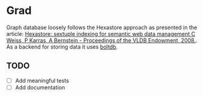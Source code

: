# Grad

Graph database loosely follows the Hexastore approach as presented in the article:
[Hexastore: sextuple indexing for semantic web data management C Weiss, P Karras, A Bernstein - Proceedings of the VLDB Endowment, 2008.](http://www.vldb.org/pvldb/1/1453965.pdf). As a backend for storing
data it uses [boltdb](https://github.com/boltdb/bolt).

## TODO

- [ ] Add meaningful tests
- [ ] Add documentation

